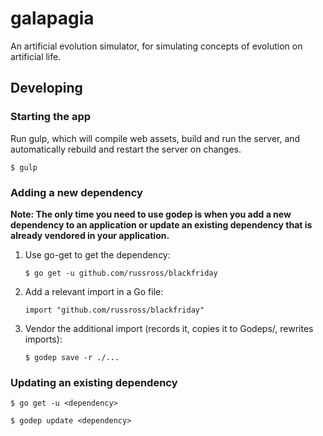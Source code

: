 # galapagia

An artificial evolution simulator, for simulating concepts of evolution on artificial life.

## Developing

### Starting the app

Run gulp, which will compile web assets, build and run the server, and automatically rebuild and restart the server on changes.

    $ gulp

### Adding a new dependency

**Note: The only time you need to use godep is when you add a new dependency to an application or update an existing dependency that is already vendored in your application.**

1. Use go-get to get the dependency:

       $ go get -u github.com/russross/blackfriday

2. Add a relevant import in a Go file:

       import "github.com/russross/blackfriday"

3. Vendor the additional import (records it, copies it to Godeps/, rewrites imports):

       $ godep save -r ./...

### Updating an existing dependency

    $ go get -u <dependency>

    $ godep update <dependency>
